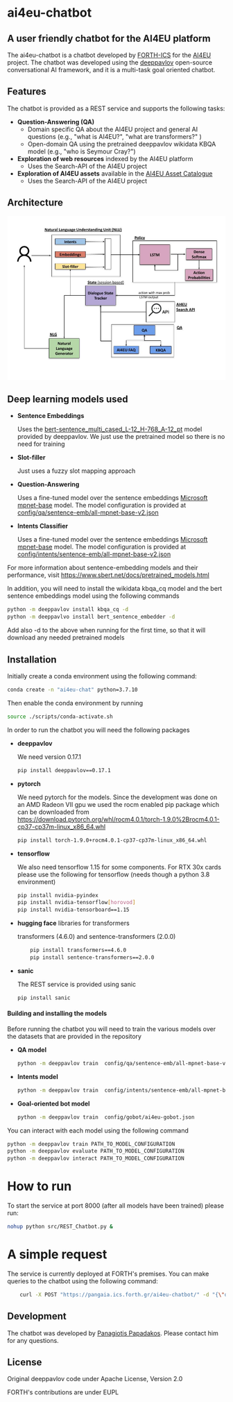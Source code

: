 # ai4eu-chatbot
## A user friendly chatbot for the AI4EU platform

The ai4eu-chatbot is a chatbot developed by [FORTH-ICS](https://www.ics.forth.gr/) for the [AI4EU](https://www.ai4europe.eu/) project. The chatbot was developed using the [deeppavlov](https://deeppavlov.ai/) open-source conversational AI framework, and it is a multi-task goal oriented chatbot.

## Features
The chatbot is provided as a REST service and supports the following tasks:
- **Question-Answering (QA)**
  - Domain specific QA about the AI4EU project and general AI questions (e.g., "what is AI4EU?", "what are transformers?" )
  - Open-domain QA using the pretrained deeppavlov wikidata KBQA model (e.g., "who is Seymour Cray?")
- **Exploration of web resources** indexed by the AI4EU platform 
  - Uses the Search-API of the AI4EU project
- **Exploration of AI4EU assets** available in the [AI4EU Asset Catalogue](https://www.ai4europe.eu/research/ai-catalog)
  - Uses the Search-API of the AI4EU project

## Architecture

![ai4eu-chatbot architecture](docs/architecture.jpg?raw=true "Title")

## Deep learning models used

- **Sentence Embeddings**

   Uses the [bert-sentence_multi_cased_L-12_H-768_A-12_pt](https://github.com/deepmipt/DeepPavlov/blob/master/deeppavlov/configs/embedder/bert_sentence_embedder.json) model provided by deeppavlov. We just use the pretrained model so there is no need for training

- **Slot-filler**

  Just uses a fuzzy slot mapping approach

- **Question-Answering**

    Uses a fine-tuned model over the sentence embeddings [Microsoft mpnet-base](https://huggingface.co/microsoft/mpnet-base) model. The model configuration is provided at [config/qa/sentence-emb/all-mpnet-base-v2.json](https://github.com/ai4eu/ai4eu-chatbot/blob/main/config/qa/sentence-emb/all-mpnet-base-v2.json)

- **Intents Classifier**

   Uses a fine-tuned model over the sentence embeddings [Microsoft mpnet-base](https://huggingface.co/microsoft/mpnet-base) model. The model configuration is provided at [config/intents/sentence-emb/all-mpnet-base-v2.json](https://github.com/ai4eu/ai4eu-chatbot/blob/main/config/intents/sentence-emb/all-mpnet-base-v2.json)

For more information about sentence-embedding models and their performance, visit https://www.sbert.net/docs/pretrained_models.html

In addition, you will need to install the wikidata kbqa_cq model and the bert sentence embeddings model using the following commands
```sh
python -m deeppavlov install kbqa_cq -d
python -m deeppavlvo install bert_sentence_embedder -d
```

Add also -d to the above when running for the first time, so that it will  download any needed pretrained models

## Installation
Initially create a conda environment using the following command:
```sh
conda create -n "ai4eu-chat" python=3.7.10
```
Then enable the conda environment by running
```sh
source ./scripts/conda-activate.sh
```

In order to run the chatbot you will need the following packages

- **deeppavlov**

    We need version 0.17.1
    ```sh
    pip install deeppavlov==0.17.1
    ```

- **pytorch**

    We need pytorch for the models. Since the development was done on an AMD Radeon VII gpu we used the rocm enabled pip package which can be downloaded from https://download.pytorch.org/whl/rocm4.0.1/torch-1.9.0%2Brocm4.0.1-cp37-cp37m-linux_x86_64.whl
    ```sh
    pip install torch-1.9.0+rocm4.0.1-cp37-cp37m-linux_x86_64.whl
    ```
- **tensorflow**

    We also need tensorflow 1.15 for some components. For RTX 30x cards please use the following for tensorflow (needs though a python 3.8 environment)
    ```sh
    pip install nvidia-pyindex
    pip install nvidia-tensorflow[horovod]
    pip install nvidia-tensorboard==1.15
    ```
- **hugging face** libraries for transformers 

  transformers (4.6.0) and sentence-transformers (2.0.0)
  ```sh
      pip install transformers==4.6.0
      pip install sentence-transformers==2.0.0
  ```
- **sanic**

    The REST service is provided using sanic
    ```sh
    pip install sanic
    ```

#### Building and installing the models
Before running the chatbot you will need to train the various models over the datasets that are provided in the repository
- **QA model**
    ```sh
    python -m deeppavlov train  config/qa/sentence-emb/all-mpnet-base-v2.json
    ```
- **Intents model**
    ```sh
    python -m deeppavlov train  config/intents/sentence-emb/all-mpnet-base-v2.json
    ```
- **Goal-oriented bot model**
    ```sh
    python -m deeppavlov train  config/gobot/ai4eu-gobot.json
    ```

You can interact with each model using the following command
```sh
python -m deeppavlov train PATH_TO_MODEL_CONFIGURATION
python -m deeppavlov evaluate PATH_TO_MODEL_CONFIGURATION
python -m deeppavlov interact PATH_TO_MODEL_CONFIGURATION
```

# How to run
To start the service at port 8000 (after all models have been trained) please run:
```sh
nohup python src/REST_Chatbot.py &
```
# A simple request
The service is currently deployed at FORTH's premises. You can make queries to the chatbot using the following command:
```sh
    curl -X POST "https://pangaia.ics.forth.gr/ai4eu-chatbot/" -d "{\"query\":\"What is AI4EU?\"}"
```

## Development

The chatbot was developed by [Panagiotis Papadakos](mailto:papadako@ics.forth.gr). Please contact him for any questions.

## License

Original deeppavlov code under Apache License, Version 2.0

FORTH's contributions are under EUPL

